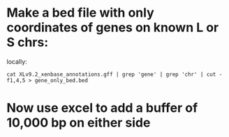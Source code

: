 # Make a bed file with only coordinates of genes on known L or S chrs:
locally:
```
cat XLv9.2_xenbase_annotations.gff | grep 'gene' | grep 'chr' | cut -f1,4,5 > gene_only_bed.bed
```
# Now use excel to add a buffer of 10,000 bp on either side
